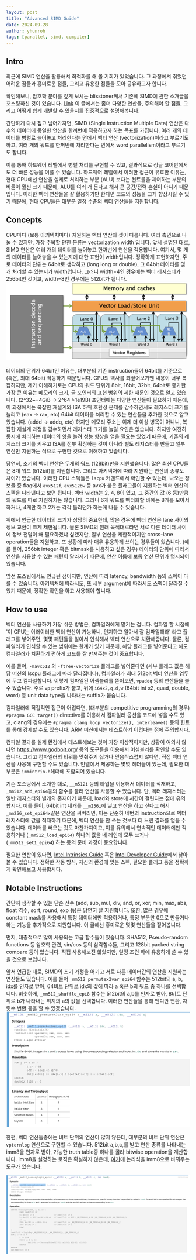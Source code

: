 ```yaml
---
layout: post
title: "Advanced SIMD Guide"
date: 2024-09-28
author: yhunroh
tags: [parallel, simd, compiler]
---
```


## Intro

최근에 SIMD 연산을 활용해서 최적화를 해 볼 기회가 있었습니다. 그 과정에서 겪었던 어려운 점들과 흥미로운 점들, 그리고 유용한 점들을 모아 공유하고자 합니다.

확인해보니, 암호학 분야를 깊게 보시는 blisstoner께서 기존에 SIMD에 관한 소개글을 포스팅하신 것이 있습니다. [Link](https://infossm.github.io/blog/2022/02/15/Intel-Intrinsics-Guide/) 이 글에서는 좀더 다양한 연산들, 주의해야 할 점들, 그리고 어떻게 쉽게 개발할 수 있을지를 집중적으로 설명해봅니다.

간단하게 다시 짚고 넘어가자면, SIMD (Single Instruction Multiple Data) 연산은 다수의 데이터에 동일한 연산을 한꺼번에 적용하고자 하는 목표를 가집니다. 여러 개의 데이터를 병렬로 늘어놓고 처리한다는 면에서 벡터 연산 (vectorization)이라고 부르기도 하고, 여러 개의 워드를 한꺼번에 처리한다는 면에서 word parallelism이라고 부르기도 합니다.

이를 통해 하드웨어 레벨에서 병렬 처리를 구현할 수 있고, 결과적으로 싱글 코어만에서도 더 빠른 성능을 이룰 수 있습니다. 하드웨어 레벨에서 이러한 접근이 유효한 이유는, 현대 CPU에선 연산을 실제로 처리하는 부분 (ALU) 보다는 컨트롤을 제어하는 부분의 비율이 훨씬 크기 때문에, ALU를 여러 개 둔다고 해서 큰 공간/전력 손실이 아니기 때문입니다. 이러한 벡터 연산들을 잘 활용하기만 한다면 코드의 성능을 크게 향상시킬 수 있기 때문에, 현대 CPU들은 대부분 일정 수준의 벡터 연산들을 지원합니다.

## Concepts

CPU마다 (보통 아키텍처마다) 지원하는 벡터 연산의 셋이 다릅니다. 여러 측면으로 나눌 수 있지만, 가장 주목할 만한 분류는 vectorization width 입니다.
앞서 설명된 대로, SIMD 연산은 여러 개의 데이터를 늘어놓고 한꺼번에 연산을 적용합니다. 여기서, 몇 개의 데이터를 늘어놓을 수 있는지에 대한 표현이 width입니다. 정확하게 표현하자면, 주로 데이터의 단위는 64bit로 생각하고 (long long or double), 그 64bit 데이터를 몇 개 처리할 수 있는지가 width입니다. 그러니 width=4인 경우에는 벡터 레지스터가 256bit인 것이고, width=8인 경우에는 512bit가 됩니다.
![](/assets/images/yhunroh/simd/2024-0928-01.png)

데이터의 단위가 64bit인 이유는, 대부분의 기존 instruction들이 64bit를 기준으로 (혹은, 최대 64bit) 작동하기 때문입니다. CPU의 역사를 되짚어보기엔 내용이 너무 복잡하지만, 제가 이해하기로는 CPU의 워드 단위가 8bit, 16bit, 32bit, 64bit로 증가한 가장 큰 이유는 메모리의 크기, 곧 포인터의 표현 범위의 제한 때문인 것으로 알고 있습니다. (2^32~=4GiB -> 2^64 >1e19B) 포인터에는 다양한 연산들이 필요하기 때문에, 이 과정에서는 복잡한 재설계와 ISA 하위 호환성 문제를 감수하면서도 레지스터 크기를 늘리고 (eax -> rax, etc) 64bit 데이터를 처리할 수 있는 연산들을 추가한 것으로 알고 있습니다. (addd -> addq, etc)
하지만 메모리 주소는 이제 더 이상 병목이 아니니, 복잡한 재설계 과정을 감수하면서 레지스터 크기를 늘릴 요인은 없습니다. 하지만 여전히 동시에 처리하는 데이터의 양을 늘려 성능 향상을 얻을 필요는 있었기 때문에, 기존의 레지스터 크기를 키우고 ISA를 전부 확장하는 것이 아니라 별도 레지스터를 만들고 일부 연산만 지원하는 식으로 구현한 것으로 이해하고 있습니다.

당연히, 초기의 벡터 연산은 두개의 워드 (128bit)만을 지원했습니다. 많은 최신 CPU들은 8개 워드 (512bit)를 지원합니다. 그리고 아키텍처에 따라 지원하는 연산의 종류도 차이가 있습니다. 이러한 CPU 스펙들은 `lscpu` 커맨드에서 확인할 수 있는데, 나오는 정보들 중 flag에서 `avx512f`, `avx512bw` 등 avx가 붙은 플래그들이 지원하는 벡터 연산의 스펙을 나타낸다고 보면 됩니다. 벡터 width는 2, 4, 8이 있고, 그 중간의 값 (6 등)만큼의 워드를 따로 지원하지는 않습니다. 그러니 6개 워드를 벡터화할 바에는 8개를 모아서 하거나, 4개만 하고 2개는 각각 돌리던가 하는게 나을 수 있습니다.

위에서 언급한 데이터의 크기가 상당히 중요한데, 많은 경우에 벡터 연산은 lane 사이의 정보 교환이 크게 제한됩니다. 물론 SIMD의 원래 목적대로라면 서로 다른 데이터 사이에 정보 전달이 왜 필요하겠냐 싶겠지만, 일부 연산을 제한적이지만 cross-lane operation들을 지원하고, 또 상황에 따라 매우 유용하게 쓰이는 경우들이 있습니다. (예를 들어, 256bit integer 혹은 bitmask를 사용하고 싶은 경우) 데이터의 단위에 따라서 연산을 사용할 수 있는 패턴이 달라지기 때문에, 연산 이름에 보통 연산 단위가 명시되어 있습니다.

앞선 포스팅에서도 언급된 점이지만, 연산에 따라 latency, bandwidth 등의 스펙이 다를 수 있습니다. 아키텍쳐에 따라서도, 또 세부 argument에 따라서도 스펙이 달라질 수 있기 때문에, 정확한 확인을 하고 사용해야 합니다.

## How to use

벡터 연산을 사용하기 가장 쉬운 방법은, 컴파일러에게 맡기는 겁니다.
컴파일 할 시점에 '이 CPU는 이러이러한 벡터 연산이 가능하니, 인지하고 알아서 잘 컴파일해라' 라고 플래그를 넣어주면, 몇몇 패턴들을 알아서 인식해서 벡터 연산으로 치환해줍니다. 물론, 컴파일러가 인식할 수 있는 범위에는 한계가 있기 때문에, 해당 플래그를 넣어준다고 해도 컴파일러가 치환하기 편하게 코드를 잘 만져주는 것이 중요합니다.

예를 들어, `-mavx512` 와 `-ftree-vectorize` 플래그를 넣어준다면 (세부 플래그 값은 해당 머신의 lscpu 플래그에 따라 달라집니다), 컴파일러가 최대 512bit 벡터 연산을 염두에 두고 컴파일합니다. 이렇게 컴파일된 어셈블리를 뜯어보면, `vpaddq` 등의 연산들을 볼 수 있습니다. 주로 `vp` prefix가 붙고, 뒤에 `i64x2,q,d,w` (64bit int x2, quad, double, word) 등 unit data type을 나타내는 suffix가 붙습니다.

컴파일러에 직접적인 접근이 어렵다면, (대부분의 competitive programming의 경우) `#pragma GCC target()` directive를 이용해서 컴파일러 옵션을 코드에 넣을 수도 있고, clang의 경우에는 `#pragma clang loop vectorize(), interleave()` 등의 힌트를 통해 강제할 수도 있습니다. ARM 머신에서는 테스트하기 어렵다는 점에 주의합시다.

컴파일 결과를 실제 환경에서 테스트해보는 것이 가장 이상적이지만, 상황이 여의치 않다면 https://www.godbolt.org/ 등의 도구들을 이용해서 어셈블리를 확인할 수도 있습니다. 그리고 컴파일러의 비위를 맞춰주기 싫거나 믿음직스럽지 않다면, 직접 벡터 연산을 사용해 구현할 수도 있습니다. 인텔에서 제공하는 몇몇 헤더들이 있는데, 필요한 대부분은 `immintrin.h`헤더에 포함되어 있습니다.

기존 포스팅에서 소개한 대로, `__m512i` 등의 타입을 이용해서 데이터를 적재하고, `_mm512_add_epi64`등의 함수를 불러 연산을 사용할 수 있습니다. 단, 벡터 레지스터는 일반 레지스터와 별개의 존재이기 때문에, load와 store에 시간이 걸린다는 점에 유의합시다. 예를 들어, 64bit int 네개를 `__m256i`에 넣고 연산을 하고 싶다고 해서 `_mm256_set_epi64x`같은 연산을 써버리면, 이는 단순히 네번의 instruction으로 벡터 레지스터에 값을 적재하기 때문에, 벡터 연산을 안 쓰는 것보다 더 느린 결과를 얻을 수 있습니다. 데이터를 빼오는 것도 마찬가지이고, 이를 유의해서 연속적인 데이터에만 적용하거나 (`_mm512_load_epi64`) 하나의 값을 네 레인에 모두 쓰거나 (`_mm512_set1_epi64`) 하는 등의 준비 과정이 중요합니다.

필요한 연산이 있다면, [Intel Intrinsics Guide](https://www.intel.com/content/www/us/en/docs/intrinsics-guide/index.html) 혹은 [Intel Developer Guide](https://www.intel.com/content/www/us/en/docs/cpp-compiler/developer-guide-reference/2021-10/overview.html)에서 찾아볼 수 있습니다. 정확한 작동 방식, 자신의 환경에 맞는 스펙, 필요한 플래그 등을 정확하게 확인해보고 사용합시다.

## Notable Instructions

간단히 생각할 수 있는 단순 산수 (add, sub, mul, div, and, or, xor, min, max, abs, float 역수, sqrt, round, exp 등)은 당연히 잘 지원합니다. 또한, 많은 경우에 constant mask를 사용해서 특정 데이터에만 적용하거나, 특정 부분만 0으로 만들거나 하는 기능을 추가적으로 지원합니다. 이 글에선 흥미로운 몇몇 연산들을 짚어봅니다.

먼저, 대중적으로 많이 사용되는 고급 함수들이 있습니다. SHA512, Pseudo-random functions 등 암호학 관련, sin/cos 등의 삼각함수들, 그리고 128bit packed string compare 등이 있습니다. 직접 사용해보진 않았지만, 일정 조건 하에 유용하게 쓸 수 있을 것으로 보입니다.

앞서 언급한 대로, SIMD의 초기 가정을 어기고 서로 다른 데이터간의 연산을 지원하는 연산들도 있습니다. 예를 들어 `_mm512_permutex2var_epi64` 함수는 512bit의 a, b, idx를 인자로 받아, 64비트 단위로 idx의 값에 따라 a 혹은 b의 워드 중 하나를 선택합니다. 비슷하게, `_mm512_shuffle_epi8` 함수는 512bit의 a,b를 인자로 받아, 8비트 단위로 b가 나타내는 위치의 a의 값을 선택합니다. 이러한 연산들을 통해 엔디안 변환, 자릿수 변환 등을 할 수 있겠습니다.
![](/assets/images/yhunroh/simd/2024-0928-02.png)

한편, 벡터 연산들중에는 비트 단위의 연산이 많지 않은데, 대부분의 비트 단위 연산은 `vpternlog` 연산으로 구현할 수 있습니다. 512bit a,b,c,를 받고 연산 종류를 나타내는 imm8을 인자로 받아, 가능한 truth table중 하나를 골라 bitwise operation을 계산합니다.
imm8을 설정하는 로직은 확실하지 않은데, [여기](https://www.officedaytime.com/simd512e/simdimg/ternlogcalc.html)에 논리식을 imm8으로 바꿔주는 도구가 있습니다.

![](/assets/images/yhunroh/simd/2024-0928-03.png)
